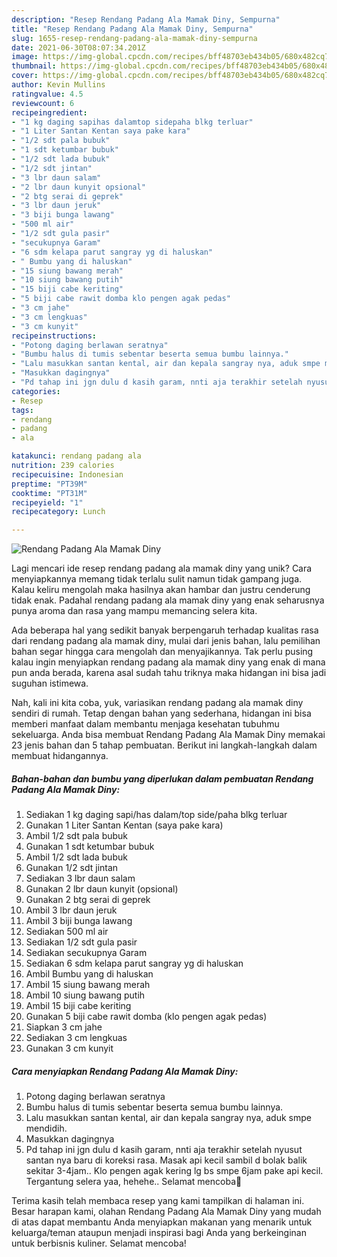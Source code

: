 ```yaml
---
description: "Resep Rendang Padang Ala Mamak Diny, Sempurna"
title: "Resep Rendang Padang Ala Mamak Diny, Sempurna"
slug: 1655-resep-rendang-padang-ala-mamak-diny-sempurna
date: 2021-06-30T08:07:34.201Z
image: https://img-global.cpcdn.com/recipes/bff48703eb434b05/680x482cq70/rendang-padang-ala-mamak-diny-foto-resep-utama.jpg
thumbnail: https://img-global.cpcdn.com/recipes/bff48703eb434b05/680x482cq70/rendang-padang-ala-mamak-diny-foto-resep-utama.jpg
cover: https://img-global.cpcdn.com/recipes/bff48703eb434b05/680x482cq70/rendang-padang-ala-mamak-diny-foto-resep-utama.jpg
author: Kevin Mullins
ratingvalue: 4.5
reviewcount: 6
recipeingredient:
- "1 kg daging sapihas dalamtop sidepaha blkg terluar"
- "1 Liter Santan Kentan saya pake kara"
- "1/2 sdt pala bubuk"
- "1 sdt ketumbar bubuk"
- "1/2 sdt lada bubuk"
- "1/2 sdt jintan"
- "3 lbr daun salam"
- "2 lbr daun kunyit opsional"
- "2 btg serai di geprek"
- "3 lbr daun jeruk"
- "3 biji bunga lawang"
- "500 ml air"
- "1/2 sdt gula pasir"
- "secukupnya Garam"
- "6 sdm kelapa parut sangray yg di haluskan"
- " Bumbu yang di haluskan"
- "15 siung bawang merah"
- "10 siung bawang putih"
- "15 biji cabe keriting"
- "5 biji cabe rawit domba klo pengen agak pedas"
- "3 cm jahe"
- "3 cm lengkuas"
- "3 cm kunyit"
recipeinstructions:
- "Potong daging berlawan seratnya"
- "Bumbu halus di tumis sebentar beserta semua bumbu lainnya."
- "Lalu masukkan santan kental, air dan kepala sangray nya, aduk smpe mendidih."
- "Masukkan dagingnya"
- "Pd tahap ini jgn dulu d kasih garam, nnti aja terakhir setelah nyusut santan nya baru di koreksi rasa. Masak api kecil sambil d bolak balik sekitar 3-4jam.. Klo pengen agak kering lg bs smpe 6jam pake api kecil. Tergantung selera yaa, hehehe.. Selamat mencoba🤗"
categories:
- Resep
tags:
- rendang
- padang
- ala

katakunci: rendang padang ala 
nutrition: 239 calories
recipecuisine: Indonesian
preptime: "PT39M"
cooktime: "PT31M"
recipeyield: "1"
recipecategory: Lunch

---
```



![Rendang Padang Ala Mamak Diny](https://img-global.cpcdn.com/recipes/bff48703eb434b05/680x482cq70/rendang-padang-ala-mamak-diny-foto-resep-utama.jpg)

Lagi mencari ide resep rendang padang ala mamak diny yang unik? Cara menyiapkannya memang tidak terlalu sulit namun tidak gampang juga. Kalau keliru mengolah maka hasilnya akan hambar dan justru cenderung tidak enak. Padahal rendang padang ala mamak diny yang enak seharusnya punya aroma dan rasa yang mampu memancing selera kita.



Ada beberapa hal yang sedikit banyak berpengaruh terhadap kualitas rasa dari rendang padang ala mamak diny, mulai dari jenis bahan, lalu pemilihan bahan segar hingga cara mengolah dan menyajikannya. Tak perlu pusing kalau ingin menyiapkan rendang padang ala mamak diny yang enak di mana pun anda berada, karena asal sudah tahu triknya maka hidangan ini bisa jadi suguhan istimewa.


Nah, kali ini kita coba, yuk, variasikan rendang padang ala mamak diny sendiri di rumah. Tetap dengan bahan yang sederhana, hidangan ini bisa memberi manfaat dalam membantu menjaga kesehatan tubuhmu sekeluarga. Anda bisa membuat Rendang Padang Ala Mamak Diny memakai 23 jenis bahan dan 5 tahap pembuatan. Berikut ini langkah-langkah dalam membuat hidangannya.

<!--inarticleads1-->

##### Bahan-bahan dan bumbu yang diperlukan dalam pembuatan Rendang Padang Ala Mamak Diny:

1. Sediakan 1 kg daging sapi/has dalam/top side/paha blkg terluar
1. Gunakan 1 Liter Santan Kentan (saya pake kara)
1. Ambil 1/2 sdt pala bubuk
1. Gunakan 1 sdt ketumbar bubuk
1. Ambil 1/2 sdt lada bubuk
1. Gunakan 1/2 sdt jintan
1. Sediakan 3 lbr daun salam
1. Gunakan 2 lbr daun kunyit (opsional)
1. Gunakan 2 btg serai di geprek
1. Ambil 3 lbr daun jeruk
1. Ambil 3 biji bunga lawang
1. Sediakan 500 ml air
1. Sediakan 1/2 sdt gula pasir
1. Sediakan secukupnya Garam
1. Sediakan 6 sdm kelapa parut sangray yg di haluskan
1. Ambil  Bumbu yang di haluskan
1. Ambil 15 siung bawang merah
1. Ambil 10 siung bawang putih
1. Ambil 15 biji cabe keriting
1. Gunakan 5 biji cabe rawit domba (klo pengen agak pedas)
1. Siapkan 3 cm jahe
1. Sediakan 3 cm lengkuas
1. Gunakan 3 cm kunyit




<!--inarticleads2-->

##### Cara menyiapkan Rendang Padang Ala Mamak Diny:

1. Potong daging berlawan seratnya
1. Bumbu halus di tumis sebentar beserta semua bumbu lainnya.
1. Lalu masukkan santan kental, air dan kepala sangray nya, aduk smpe mendidih.
1. Masukkan dagingnya
1. Pd tahap ini jgn dulu d kasih garam, nnti aja terakhir setelah nyusut santan nya baru di koreksi rasa. Masak api kecil sambil d bolak balik sekitar 3-4jam.. Klo pengen agak kering lg bs smpe 6jam pake api kecil. Tergantung selera yaa, hehehe.. Selamat mencoba🤗




Terima kasih telah membaca resep yang kami tampilkan di halaman ini. Besar harapan kami, olahan Rendang Padang Ala Mamak Diny yang mudah di atas dapat membantu Anda menyiapkan makanan yang menarik untuk keluarga/teman ataupun menjadi inspirasi bagi Anda yang berkeinginan untuk berbisnis kuliner. Selamat mencoba!
